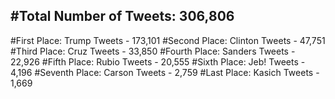 #Total Number of Tweets: 306,806 
---
#First Place: Trump Tweets - 173,101
#Second Place: Clinton Tweets - 47,751
#Third Place: Cruz Tweets - 33,850
#Fourth Place: Sanders Tweets - 22,926
#Fifth Place: Rubio Tweets - 20,555
#Sixth Place: Jeb! Tweets - 4,196
#Seventh Place: Carson Tweets - 2,759
#Last Place: Kasich Tweets - 1,669
